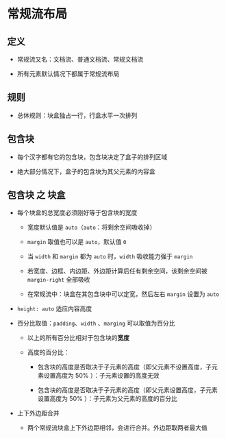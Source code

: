 # 常规流布局

## 定义

+ 常规流又名：文档流、普通文档流、常规文档流

+ 所有元素默认情况下都属于常规流布局

## 规则

+ 总体规则：块盒独占一行，行盒水平一次排列

## 包含块

+ 每个汉字都有它的包含块，包含块决定了盒子的排列区域

+ 绝大部分情况下，盒子的包含块为其父元素的内容盒

## 包含块 之 块盒

+ 每个块盒的总宽度必须刚好等于包含块的宽度

  - 宽度默认值是 `auto`（`auto`：将剩余空间吸收掉）

  - `margin` 取值也可以是 `auto`，默认值 `0`

  - 当 `width` 和 `margin` 都为 `auto` 时，`width` 吸收能力强于 `margin`

  - 若宽度、边框、内边距、外边距计算后任有剩余空间，该剩余空间被 `margin-right` 全部吸收

  - 在常规流中：块盒在其包含块中可以定宽，然后左右 `margin` 设置为 `auto`

+ `height: auto` 适应内容高度

+ 百分比取值：`padding`、`width`  、`marging` 可以取值为百分比

  - 以上的所有百分比相对于包含块的**宽度**

  - 高度的百分比：

    - 包含块的高度是否取决于子元素的高度（即父元素不设置高度，子元素设置高度为 50% ）：子元素设置的高度无效

    - 包含块的高度是否取决于子元素的高度（即父元素设置高度，子元素设置高度为 50% ）：子元素为父元素的高度的百分比

+ 上下外边距合并

  - 两个常规流块盒上下外边距相邻，会进行合并。外边距取两者最大值
